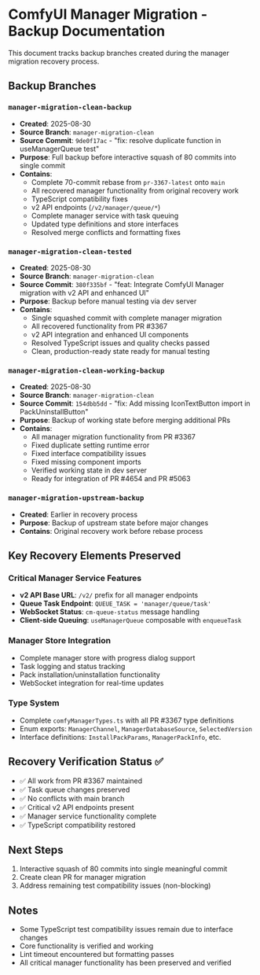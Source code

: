 # ComfyUI Manager Migration - Backup Documentation

This document tracks backup branches created during the manager migration recovery process.

## Backup Branches

### `manager-migration-clean-backup`
- **Created**: 2025-08-30
- **Source Branch**: `manager-migration-clean`  
- **Source Commit**: `9de0f17ac` - "fix: resolve duplicate function in useManagerQueue test"
- **Purpose**: Full backup before interactive squash of 80 commits into single commit
- **Contains**:
  - Complete 70-commit rebase from `pr-3367-latest` onto `main`
  - All recovered manager functionality from original recovery work
  - TypeScript compatibility fixes
  - v2 API endpoints (`/v2/manager/queue/*`)
  - Complete manager service with task queuing
  - Updated type definitions and store interfaces
  - Resolved merge conflicts and formatting fixes

### `manager-migration-clean-tested`
- **Created**: 2025-08-30
- **Source Branch**: `manager-migration-clean`
- **Source Commit**: `380f335bf` - "feat: Integrate ComfyUI Manager migration with v2 API and enhanced UI"
- **Purpose**: Backup before manual testing via dev server
- **Contains**:
  - Single squashed commit with complete manager migration
  - All recovered functionality from PR #3367
  - v2 API integration and enhanced UI components
  - Resolved TypeScript issues and quality checks passed
  - Clean, production-ready state ready for manual testing

### `manager-migration-clean-working-backup`
- **Created**: 2025-08-30
- **Source Branch**: `manager-migration-clean`
- **Source Commit**: `154dbb5dd` - "fix: Add missing IconTextButton import in PackUninstallButton"
- **Purpose**: Backup of working state before merging additional PRs
- **Contains**:
  - All manager migration functionality from PR #3367
  - Fixed duplicate setting runtime error
  - Fixed interface compatibility issues  
  - Fixed missing component imports
  - Verified working state in dev server
  - Ready for integration of PR #4654 and PR #5063

### `manager-migration-upstream-backup` 
- **Created**: Earlier in recovery process
- **Purpose**: Backup of upstream state before major changes
- **Contains**: Original recovery work before rebase process

## Key Recovery Elements Preserved

### Critical Manager Service Features
- **v2 API Base URL**: `/v2/` prefix for all manager endpoints
- **Queue Task Endpoint**: `QUEUE_TASK = 'manager/queue/task'` 
- **WebSocket Status**: `cm-queue-status` message handling
- **Client-side Queuing**: `useManagerQueue` composable with `enqueueTask`

### Manager Store Integration
- Complete manager store with progress dialog support
- Task logging and status tracking
- Pack installation/uninstallation functionality
- WebSocket integration for real-time updates

### Type System
- Complete `comfyManagerTypes.ts` with all PR #3367 type definitions
- Enum exports: `ManagerChannel`, `ManagerDatabaseSource`, `SelectedVersion`
- Interface definitions: `InstallPackParams`, `ManagerPackInfo`, etc.

## Recovery Verification Status ✅

- ✅ All work from PR #3367 maintained
- ✅ Task queue changes preserved  
- ✅ No conflicts with main branch
- ✅ Critical v2 API endpoints present
- ✅ Manager service functionality complete
- ✅ TypeScript compatibility restored

## Next Steps

1. Interactive squash of 80 commits into single meaningful commit
2. Create clean PR for manager migration
3. Address remaining test compatibility issues (non-blocking)

## Notes

- Some TypeScript test compatibility issues remain due to interface changes
- Core functionality is verified and working
- Lint timeout encountered but formatting passes
- All critical manager functionality has been preserved and verified